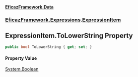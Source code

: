 #### [EficazFramework.Data](EficazFrameworkData.md 'EficazFramework Data')
### [EficazFramework.Expressions](EficazFrameworkData.md#EficazFramework.Expressions 'EficazFramework.Expressions').[ExpressionItem](EficazFramework.Expressions/ExpressionItem.md 'EficazFramework.Expressions.ExpressionItem')

## ExpressionItem.ToLowerString Property

```csharp
public bool ToLowerString { get; set; }
```

#### Property Value
[System.Boolean](https://docs.microsoft.com/en-us/dotnet/api/System.Boolean 'System.Boolean')